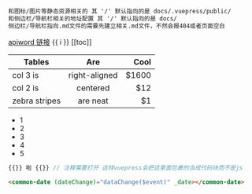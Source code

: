 ```html
和图标/图片等静态资源相关的 其 '/' 默认指向的是 docs/.vuepress/public/
和侧边栏/导航栏相关的地址配置 其 '/' 默认指向的是 docs/
侧边栏/导航栏指向.md文件的需要先建立相关.md文件，不然会报404或者页面空白
```

<a href='/AAA/apiword/' target="_blank">apiword 链接</a>
<span v-for="i in 5">{{ i }} </span>
[[toc]]

| Tables        |      Are      |   Cool |
| ------------- | :-----------: | -----: |
| col 3 is      | right-aligned | \$1600 |
| col 2 is      |   centered    |   \$12 |
| zebra stripes |   are neat    |    \$1 |

<ul class="_ul">
    <li>1</li>
    <li>2</li>
    <li>3</li>
    <li>4</li>
    <li>5</li>
</ul>

<style lang="stylus">._ul
/* 选择器插值 */
  for row in 1 2 3 4 5
    li:nth-child({row})
      height 10px * row
      width 5px *row
      background red
      margin-top 2px * row
      
      </style>

<!-- 引入代码左上角波浪号中的 (你所写语法) ```` 是html就 html 是 css ``` 给写css -->
<!-- 注释需要打开 这样vuepress会把这里面包裹的当成代码块而不是js -->

```js
{{}} 啦 {{}} // 注释需要打开 这样vuepress会把这里面包裹的当成代码块而不是js
```

```html
<common-date (dateChange)="dataChange($event)" _date></common-date>
```

